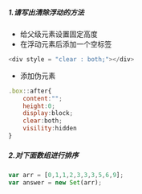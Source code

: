 ##### 1.请写出清除浮动的方法

+ 给父级元素设置固定高度
+ 在浮动元素后添加一个空标签

```js
<div style = "clear : both;"></div>
```

+ 添加伪元素

```javascript
.box::after{
    content:"";
    height:0;
    display:block;
    clear:both;
    visility:hidden
}
```

##### 2.对下面数组进行排序

```javascript
var arr = [0,1,1,2,3,3,3,5,6,9];
var answer = new Set(arr);
```

